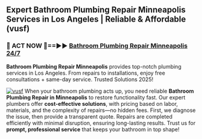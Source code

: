 ## Expert Bathroom Plumbing Repair Minneapolis Services in Los Angeles | Reliable & Affordable (vusf)  

<h3>🚿 ACT NOW 🌟==►► <a href="https://tinyurl.com/2ne6vx2x" rel="nofollow">Bathroom Plumbing Repair Minneapolis 24/7</a></h3>

**Bathroom Plumbing Repair Minneapolis** provides top-notch plumbing services in Los Angeles. From repairs to installations, enjoy free consultations + same-day service. Trusted Solutions 2025!

[![vusf](https://i.imgur.com/4PFF4AK.jpeg)](https://tinyurl.com/2ne6vx2x)
When your bathroom plumbing acts up, you need reliable **Bathroom Plumbing Repair in Minneapolis** to restore functionality fast. Our expert plumbers offer **cost-effective solutions**, with pricing based on labor, materials, and the complexity of repairs—no hidden fees. First, we diagnose the issue, then provide a transparent quote. Repairs are completed efficiently with minimal disruption, ensuring long-lasting results. Trust us for **prompt, professional service** that keeps your bathroom in top shape!